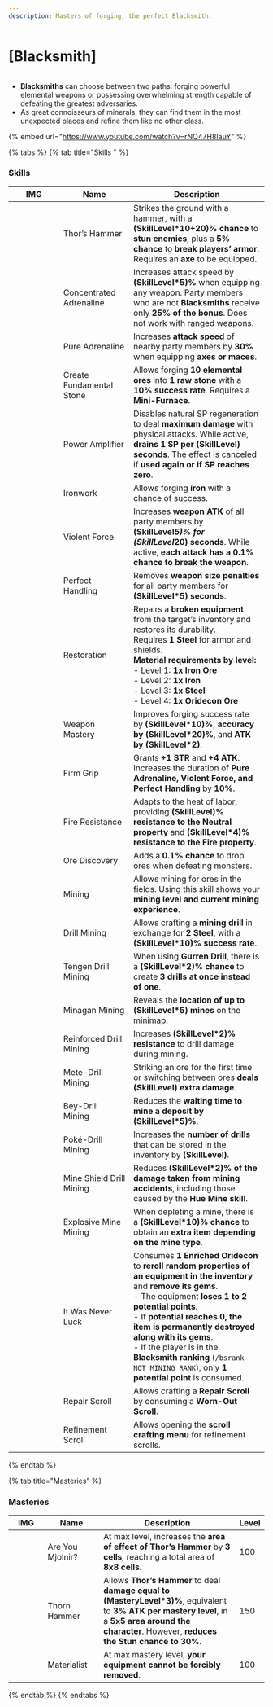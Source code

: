 ```yaml
---
description: Masters of forging, the perfect Blacksmith.
---
```


# \[Blacksmith]

<figure><img src="../../.gitbook/assets/700px-1Ferreiro.png" alt=""><figcaption></figcaption></figure>

* **Blacksmiths** can choose between two paths: forging powerful elemental weapons or possessing overwhelming strength capable of defeating the greatest adversaries.
* As great connoisseurs of minerals, they can find them in the most unexpected places and refine them like no other class.

{% embed url="https://www.youtube.com/watch?v=rNQ47H8IauY" %}

{% tabs %}
{% tab title="Skills " %}
### **Skills**

<table><thead><tr><th width="84">IMG</th><th width="122">Name</th><th>Description</th></tr></thead><tbody><tr><td><img src="../../.gitbook/assets/110a.png" alt=""></td><td>Thor’s Hammer</td><td>Strikes the ground with a hammer, with a <strong>(SkillLevel*10+20)% chance</strong> to <strong>stun enemies</strong>, plus a <strong>5% chance</strong> to <strong>break players’ armor</strong>. Requires an <strong>axe</strong> to be equipped.</td></tr><tr><td><img src="../../.gitbook/assets/459a.png" alt=""></td><td>Concentrated Adrenaline</td><td>Increases attack speed by <strong>(SkillLevel*5)%</strong> when equipping any weapon. Party members who are not <strong>Blacksmiths</strong> receive only <strong>25% of the bonus</strong>. Does not work with ranged weapons.</td></tr><tr><td><img src="../../.gitbook/assets/111a.png" alt=""></td><td>Pure Adrenaline</td><td>Increases <strong>attack speed</strong> of nearby party members by <strong>30%</strong> when equipping <strong>axes or maces</strong>.</td></tr><tr><td><img src="../../.gitbook/assets/96a.png" alt=""></td><td>Create Fundamental Stone</td><td>Allows forging <strong>10 elemental ores</strong> into <strong>1 raw stone</strong> with a <strong>10% success rate</strong>. Requires a <strong>Mini-Furnace</strong>.</td></tr><tr><td><img src="../../.gitbook/assets/114a.png" alt=""></td><td>Power Amplifier</td><td>Disables natural SP regeneration to deal <strong>maximum damage</strong> with physical attacks. While active, <strong>drains 1 SP per (SkillLevel) seconds</strong>. The effect is canceled if <strong>used again or if SP reaches zero</strong>.</td></tr><tr><td><img src="../../.gitbook/assets/94a.png" alt=""></td><td>Ironwork</td><td>Allows forging <strong>iron</strong> with a chance of success.</td></tr><tr><td><img src="../../.gitbook/assets/113a.png" alt=""></td><td>Violent Force</td><td>Increases <strong>weapon ATK</strong> of all party members by <strong>(SkillLevel</strong><em><strong>5)% for (SkillLevel</strong></em><strong>20) seconds</strong>. While active, <strong>each attack has a 0.1% chance to break the weapon</strong>.</td></tr><tr><td><img src="../../.gitbook/assets/112a.png" alt=""></td><td>Perfect Handling</td><td>Removes <strong>weapon size penalties</strong> for all party members for <strong>(SkillLevel*5) seconds</strong>.</td></tr><tr><td><img src="../../.gitbook/assets/108a.png" alt=""></td><td>Restoration</td><td>Repairs a <strong>broken equipment</strong> from the target’s inventory and restores its durability.<br>Requires <strong>1 Steel</strong> for armor and shields.<br><strong>Material requirements by level:</strong><br>- Level 1: <strong>1x Iron Ore</strong><br>- Level 2: <strong>1x Iron</strong><br>- Level 3: <strong>1x Steel</strong><br>- Level 4: <strong>1x Oridecon Ore</strong></td></tr><tr><td><img src="../../.gitbook/assets/107a.png" alt=""></td><td>Weapon Mastery</td><td>Improves forging success rate by <strong>(SkillLevel*10)%</strong>, <strong>accuracy by (SkillLevel*20)%</strong>, and <strong>ATK by (SkillLevel*2)</strong>.</td></tr><tr><td><img src="../../.gitbook/assets/105a.png" alt=""></td><td>Firm Grip</td><td>Grants <strong>+1 STR</strong> and <strong>+4 ATK</strong>. Increases the duration of <strong>Pure Adrenaline, Violent Force, and Perfect Handling</strong> by <strong>10%</strong>.</td></tr><tr><td><img src="../../.gitbook/assets/109a.png" alt=""></td><td>Fire Resistance</td><td>Adapts to the heat of labor, providing <strong>(SkillLevel)% resistance to the Neutral property</strong> and <strong>(SkillLevel*4)% resistance to the Fire property</strong>.</td></tr><tr><td><img src="../../.gitbook/assets/106a.png" alt=""></td><td>Ore Discovery</td><td>Adds a <strong>0.1% chance</strong> to drop ores when defeating monsters.</td></tr><tr><td><img src="../../.gitbook/assets/783a.png" alt=""></td><td>Mining</td><td>Allows mining for ores in the fields. Using this skill shows your <strong>mining level and current mining experience</strong>.</td></tr><tr><td><img src="../../.gitbook/assets/784a.png" alt=""></td><td>Drill Mining</td><td>Allows crafting a <strong>mining drill</strong> in exchange for <strong>2 Steel</strong>, with a <strong>(SkillLevel*10)% success rate</strong>.</td></tr><tr><td><img src="../../.gitbook/assets/784a (1).png" alt=""></td><td>Tengen Drill Mining</td><td>When using <strong>Gurren Drill</strong>, there is a <strong>(SkillLevel*2)% chance</strong> to create <strong>3 drills at once instead of one</strong>.</td></tr><tr><td><img src="../../.gitbook/assets/784a (2).png" alt=""></td><td>Minagan Mining</td><td>Reveals the <strong>location of up to (SkillLevel*5) mines</strong> on the minimap.</td></tr><tr><td><img src="../../.gitbook/assets/787a.png" alt=""></td><td>Reinforced Drill Mining</td><td>Increases <strong>(SkillLevel*2)% resistance</strong> to drill damage during mining.</td></tr><tr><td><img src="../../.gitbook/assets/787a (1).png" alt=""></td><td>Mete-Drill Mining</td><td>Striking an ore for the first time or switching between ores <strong>deals (SkillLevel) extra damage</strong>.</td></tr><tr><td><img src="../../.gitbook/assets/787a (1).png" alt=""></td><td>Bey-Drill Mining</td><td>Reduces the <strong>waiting time to mine a deposit by (SkillLevel*5)%</strong>.</td></tr><tr><td><img src="../../.gitbook/assets/790a.png" alt=""></td><td>Poké-Drill Mining</td><td>Increases the <strong>number of drills</strong> that can be stored in the inventory by <strong>(SkillLevel)</strong>.</td></tr><tr><td><img src="../../.gitbook/assets/790a.png" alt=""></td><td>Mine Shield Drill Mining</td><td>Reduces <strong>(SkillLevel*2)% of the damage taken from mining accidents</strong>, including those caused by the <strong>Hue Mine skill</strong>.</td></tr><tr><td><img src="../../.gitbook/assets/790a.png" alt=""></td><td>Explosive Mine Mining</td><td>When depleting a mine, there is a <strong>(SkillLevel*10)% chance</strong> to obtain an <strong>extra item depending on the mine type</strong>.</td></tr><tr><td><img src="../../.gitbook/assets/793a.png" alt=""></td><td>It Was Never Luck</td><td>Consumes <strong>1 Enriched Oridecon</strong> to <strong>reroll random properties of an equipment in the inventory</strong> and <strong>remove its gems</strong>.<br>- The equipment <strong>loses 1 to 2 potential points</strong>.<br>- If <strong>potential reaches 0, the item is permanently destroyed along with its gems</strong>.<br>- If the player is in the <strong>Blacksmith ranking</strong> (<code>/bsrank NOT MINING RANK</code>), only <strong>1 potential point</strong> is consumed.</td></tr><tr><td><img src="../../.gitbook/assets/794a.png" alt=""></td><td>Repair Scroll</td><td>Allows crafting a <strong>Repair Scroll</strong> by consuming a <strong>Worn-Out Scroll</strong>.</td></tr><tr><td><img src="../../.gitbook/assets/795a.png" alt=""></td><td>Refinement Scroll</td><td>Allows opening the <strong>scroll crafting menu</strong> for refinement scrolls.</td></tr></tbody></table>
{% endtab %}

{% tab title="Masteries" %}
### Masteries

<table><thead><tr><th width="84">IMG</th><th width="117">Name</th><th width="384">Description</th><th>Level</th></tr></thead><tbody><tr><td><img src="../../.gitbook/assets/110a.png" alt=""></td><td>Are You Mjolnir?</td><td>At max level, increases the <strong>area of effect of Thor’s Hammer</strong> by <strong>3 cells</strong>, reaching a total area of <strong>8x8 cells</strong>.</td><td>100</td></tr><tr><td><img src="../../.gitbook/assets/110a.png" alt=""></td><td>Thorn Hammer</td><td>Allows <strong>Thor’s Hammer</strong> to deal <strong>damage equal to (MasteryLevel*3)%</strong>, equivalent to <strong>3% ATK per mastery level</strong>, in a <strong>5x5 area around the character</strong>. However, <strong>reduces the Stun chance to 30%</strong>.</td><td>150</td></tr><tr><td><img src="../../.gitbook/assets/94a.png" alt=""></td><td>Materialist</td><td>At max mastery level, <strong>your equipment cannot be forcibly removed</strong>.</td><td>100</td></tr></tbody></table>
{% endtab %}
{% endtabs %}
